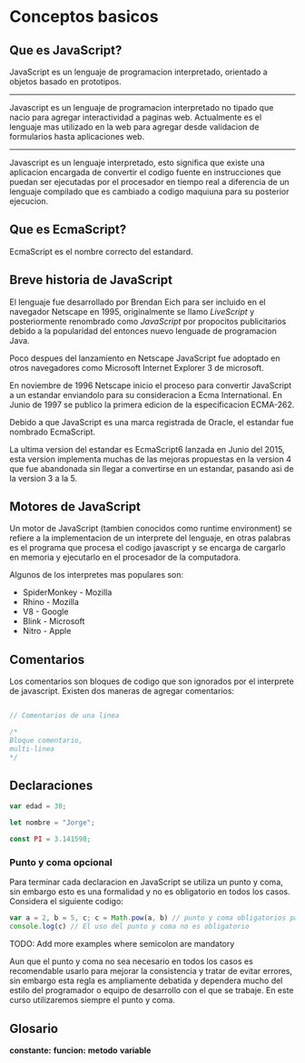 Conceptos basicos
=================

Que es JavaScript?
------------------
JavaScript es un lenguaje de programacion interpretado, orientado a objetos basado en prototipos.

---

Javascript es un lenguaje de programacion interpretado no tipado que nacio para agregar interactividad a paginas web. Actualmente es el lenguaje mas utilizado en la web para agregar desde validacion de formularios hasta aplicaciones web.

---

Javascript es un lenguaje interpretado, esto significa que existe una aplicacion encargada de convertir el codigo fuente en instrucciones que puedan ser ejecutadas por el procesador en tiempo real a diferencia de un lenguaje compilado que es cambiado a codigo maquiuna para su posterior ejecucion.

Que es EcmaScript?
------------------
EcmaScript es el nombre correcto del estandard.

Breve historia de JavaScript
----------------------------
El lenguaje fue desarrollado por Brendan Eich para ser incluido en el navegador Netscape en 1995, originalmente se llamo *LiveScript* y posteriormente renombrado como *JavaScript* por propocitos publicitarios debido a la popularidad del entonces nuevo lenguade de programacion Java.

Poco despues del lanzamiento en Netscape JavaScript fue adoptado en otros navegadores como Microsoft Internet Explorer 3 de microsoft.

En noviembre de 1996 Netscape inicio el proceso para convertir JavaScript a un estandar enviandolo para su consideracion a Ecma International. En Junio de 1997 se publico la primera edicion de la especificacion ECMA-262.

Debido a que JavaScript es una marca registrada de Oracle, el estandar fue nombrado EcmaScript.

La ultima version del estandar es EcmaScript6 lanzada en Junio del 2015, esta version implementa muchas de las mejoras propuestas en la version 4 que fue abandonada sin llegar a convertirse en un estandar, pasando asi de la version 3 a la 5.

Motores de JavaScript
---------------------

Un motor de JavaScript (tambien conocidos como runtime environment) se refiere a la implementacion de un interprete del lenguaje, en otras palabras es el programa que procesa el codigo javascript y se encarga de cargarlo en memoria y ejecutarlo en el procesador de la computadora.

Algunos de los interpretes mas populares  son:
 * SpiderMonkey - Mozilla
 * Rhino - Mozilla
 * V8 - Google
 * Blink - Microsoft
 * Nitro - Apple
 
 
Comentarios
-----------

Los comentarios son bloques de codigo que son ignorados por el interprete de javascript.
Existen dos maneras de agregar comentarios:

```javascript

// Comentarios de una linea

/*
Bloque comentario,
multi-linea
*/


```
Declaraciones
-------------

```javascript
var edad = 30;

let nombre = "Jorge";

const PI = 3.141598;
```
### Punto y coma opcional
Para terminar cada declaracion en JavaScript se utiliza un punto y coma, sin embargo esto es una formalidad y no es obligatorio en todos los casos.
Considera el siguiente codigo:
```javascript
var a = 2, b = 5, c; c = Math.pow(a, b) // punto y coma obligatorios para separar dos declaraciones
console.log(c) // El uso del punto y coma no es obligatorio
```
TODO: Add more examples where semicolon are mandatory

Aun que el punto y coma no sea necesario en todos los casos es recomendable usarlo para mejorar la consistencia y tratar de evitar errores, sin embargo  esta regla es ampliamente debatida y dependera mucho del estilo del programador o equipo de desarrollo con el que se trabaje. En este curso utilizaremos siempre el punto y coma.

Glosario
--------
**constante:**
**funcion:**
**metodo**
**variable**